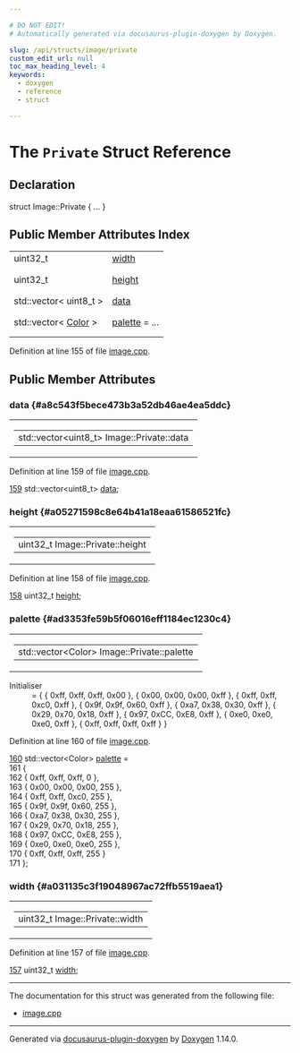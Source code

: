```yaml
---

# DO NOT EDIT!
# Automatically generated via docusaurus-plugin-doxygen by Doxygen.

slug: /api/structs/image/private
custom_edit_url: null
toc_max_heading_level: 4
keywords:
  - doxygen
  - reference
  - struct

---
```


<div class="doxyPage">

# The `Private` Struct Reference



## Declaration

<div class="doxyDeclaration">
struct Image::Private { ... }
</div>

## Public Member Attributes Index

<table class="doxyMembersIndex">

<tr class="doxyMemberIndexItem">
<td class="doxyMemberIndexItemType" align="left" valign="top">uint32_t</td>
<td class="doxyMemberIndexItemName" align="left" valign="top"><a href="#a031135c3f19048967ac72ffb5519aea1">width</a></td>
</tr>
<tr class="doxyMemberIndexDescription">
<td class="doxyMemberIndexDescriptionLeft"></td>
<td class="doxyMemberIndexDescriptionRight">
</td>
</tr>
<tr class="doxyMemberIndexSeparator">
<td class="doxyMemberIndexSeparator" colspan="2"></td>
</tr>

<tr class="doxyMemberIndexItem">
<td class="doxyMemberIndexItemType" align="left" valign="top">uint32_t</td>
<td class="doxyMemberIndexItemName" align="left" valign="top"><a href="#a05271598c8e64b41a18eaa61586521fc">height</a></td>
</tr>
<tr class="doxyMemberIndexDescription">
<td class="doxyMemberIndexDescriptionLeft"></td>
<td class="doxyMemberIndexDescriptionRight">
</td>
</tr>
<tr class="doxyMemberIndexSeparator">
<td class="doxyMemberIndexSeparator" colspan="2"></td>
</tr>

<tr class="doxyMemberIndexItem">
<td class="doxyMemberIndexItemType" align="left" valign="top">std::vector&lt; uint8_t &gt;</td>
<td class="doxyMemberIndexItemName" align="left" valign="top"><a href="#a8c543f5bece473b3a52db46ae4ea5ddc">data</a></td>
</tr>
<tr class="doxyMemberIndexDescription">
<td class="doxyMemberIndexDescriptionLeft"></td>
<td class="doxyMemberIndexDescriptionRight">
</td>
</tr>
<tr class="doxyMemberIndexSeparator">
<td class="doxyMemberIndexSeparator" colspan="2"></td>
</tr>

<tr class="doxyMemberIndexItem">
<td class="doxyMemberIndexItemType" align="left" valign="top">std::vector&lt; <a href="/web-doxygen/docs/api/structs/color">Color</a> &gt;</td>
<td class="doxyMemberIndexItemName" align="left" valign="top"><a href="#ad3353fe59b5f06016eff1184ec1230c4">palette</a> = ...</td>
</tr>
<tr class="doxyMemberIndexDescription">
<td class="doxyMemberIndexDescriptionLeft"></td>
<td class="doxyMemberIndexDescriptionRight">
</td>
</tr>
<tr class="doxyMemberIndexSeparator">
<td class="doxyMemberIndexSeparator" colspan="2"></td>
</tr>

</table>


<p>Definition at line 155 of file <a href="/web-doxygen/docs/api/files/src/image-cpp">image.cpp</a>.</p>


<div class="doxySectionDef">

## Public Member Attributes

### data {#a8c543f5bece473b3a52db46ae4ea5ddc}

<div class="doxyMemberItem">
<div class="doxyMemberProto">
<table class="doxyMemberLabels">
<tr class="doxyMemberLabels">
<td class="doxyMemberLabelsLeft">
<table class="doxyMemberName">
<tr>
<td class="doxyMemberName">std::vector&lt;uint8_t&gt; Image::Private::data</td>
</tr>
</table>
</td>
</tr>
</table>
</div>
<div class="doxyMemberDoc">



<p>Definition at line 159 of file <a href="/web-doxygen/docs/api/files/src/image-cpp">image.cpp</a>.</p>


<div class="doxyProgramListing">

<div class="doxyCodeLine"><span class="doxyLineNumber"><a href="#a8c543f5bece473b3a52db46ae4ea5ddc">159</a></span><span class="doxyLineContent"><span class="doxyHighlight">  std::vector&lt;uint8_t&gt; <a href="#a8c543f5bece473b3a52db46ae4ea5ddc">data</a>;</span></span></div>

</div>

</div>
</div>

### height {#a05271598c8e64b41a18eaa61586521fc}

<div class="doxyMemberItem">
<div class="doxyMemberProto">
<table class="doxyMemberLabels">
<tr class="doxyMemberLabels">
<td class="doxyMemberLabelsLeft">
<table class="doxyMemberName">
<tr>
<td class="doxyMemberName">uint32_t Image::Private::height</td>
</tr>
</table>
</td>
</tr>
</table>
</div>
<div class="doxyMemberDoc">



<p>Definition at line 158 of file <a href="/web-doxygen/docs/api/files/src/image-cpp">image.cpp</a>.</p>


<div class="doxyProgramListing">

<div class="doxyCodeLine"><span class="doxyLineNumber"><a href="#a05271598c8e64b41a18eaa61586521fc">158</a></span><span class="doxyLineContent"><span class="doxyHighlight">  uint32_t <a href="#a05271598c8e64b41a18eaa61586521fc">height</a>;</span></span></div>

</div>

</div>
</div>

### palette {#ad3353fe59b5f06016eff1184ec1230c4}

<div class="doxyMemberItem">
<div class="doxyMemberProto">
<table class="doxyMemberLabels">
<tr class="doxyMemberLabels">
<td class="doxyMemberLabelsLeft">
<table class="doxyMemberName">
<tr>
<td class="doxyMemberName">std::vector&lt;Color&gt; Image::Private::palette</td>
</tr>
</table>
</td>
</tr>
</table>
</div>
<div class="doxyMemberDoc">



<dl class="doxySectionUser">
<dt>Initialiser</dt>
<dd>
<div class="doxyVerbatim">=
  {
    { 0xff, 0xff, 0xff, 0x00 },
    { 0x00, 0x00, 0x00, 0xff },
    { 0xff, 0xff, 0xc0, 0xff },
    { 0x9f, 0x9f, 0x60, 0xff },
    { 0xa7, 0x38, 0x30, 0xff },
    { 0x29, 0x70, 0x18, 0xff },
    { 0x97, 0xCC, 0xE8, 0xff },
    { 0xe0, 0xe0, 0xe0, 0xff },
    { 0xff, 0xff, 0xff, 0xff }
  }
</div>
</dd>
</dl>

<p>Definition at line 160 of file <a href="/web-doxygen/docs/api/files/src/image-cpp">image.cpp</a>.</p>


<div class="doxyProgramListing">

<div class="doxyCodeLine"><span class="doxyLineNumber"><a href="#ad3353fe59b5f06016eff1184ec1230c4">160</a></span><span class="doxyLineContent"><span class="doxyHighlight">  std::vector&lt;Color&gt; <a href="#ad3353fe59b5f06016eff1184ec1230c4">palette</a> =</span></span></div>
<div class="doxyCodeLine"><span class="doxyLineNumber">161</span><span class="doxyLineContent"><span class="doxyHighlight">  {</span></span></div>
<div class="doxyCodeLine"><span class="doxyLineNumber">162</span><span class="doxyLineContent"><span class="doxyHighlight">    { 0xff, 0xff, 0xff, 0 },</span></span></div>
<div class="doxyCodeLine"><span class="doxyLineNumber">163</span><span class="doxyLineContent"><span class="doxyHighlight">    { 0x00, 0x00, 0x00, 255 },</span></span></div>
<div class="doxyCodeLine"><span class="doxyLineNumber">164</span><span class="doxyLineContent"><span class="doxyHighlight">    { 0xff, 0xff, 0xc0, 255 },</span></span></div>
<div class="doxyCodeLine"><span class="doxyLineNumber">165</span><span class="doxyLineContent"><span class="doxyHighlight">    { 0x9f, 0x9f, 0x60, 255 },</span></span></div>
<div class="doxyCodeLine"><span class="doxyLineNumber">166</span><span class="doxyLineContent"><span class="doxyHighlight">    { 0xa7, 0x38, 0x30, 255 },</span></span></div>
<div class="doxyCodeLine"><span class="doxyLineNumber">167</span><span class="doxyLineContent"><span class="doxyHighlight">    { 0x29, 0x70, 0x18, 255 },</span></span></div>
<div class="doxyCodeLine"><span class="doxyLineNumber">168</span><span class="doxyLineContent"><span class="doxyHighlight">    { 0x97, 0xCC, 0xE8, 255 },</span></span></div>
<div class="doxyCodeLine"><span class="doxyLineNumber">169</span><span class="doxyLineContent"><span class="doxyHighlight">    { 0xe0, 0xe0, 0xe0, 255 },</span></span></div>
<div class="doxyCodeLine"><span class="doxyLineNumber">170</span><span class="doxyLineContent"><span class="doxyHighlight">    { 0xff, 0xff, 0xff, 255 }</span></span></div>
<div class="doxyCodeLine"><span class="doxyLineNumber">171</span><span class="doxyLineContent"><span class="doxyHighlight">  };</span></span></div>

</div>

</div>
</div>

### width {#a031135c3f19048967ac72ffb5519aea1}

<div class="doxyMemberItem">
<div class="doxyMemberProto">
<table class="doxyMemberLabels">
<tr class="doxyMemberLabels">
<td class="doxyMemberLabelsLeft">
<table class="doxyMemberName">
<tr>
<td class="doxyMemberName">uint32_t Image::Private::width</td>
</tr>
</table>
</td>
</tr>
</table>
</div>
<div class="doxyMemberDoc">



<p>Definition at line 157 of file <a href="/web-doxygen/docs/api/files/src/image-cpp">image.cpp</a>.</p>


<div class="doxyProgramListing">

<div class="doxyCodeLine"><span class="doxyLineNumber"><a href="#a031135c3f19048967ac72ffb5519aea1">157</a></span><span class="doxyLineContent"><span class="doxyHighlight">  uint32_t <a href="#a031135c3f19048967ac72ffb5519aea1">width</a>;</span></span></div>

</div>

</div>
</div>

</div>

<hr/>

The documentation for this struct was generated from the following file:

<ul>
<li><a href="/web-doxygen/docs/api/files/src/image-cpp">image.cpp</a></li>
</ul>

<hr/>

<p class="doxyGeneratedBy">Generated via <a href="https://github.com/xpack/docusaurus-plugin-doxygen">docusaurus-plugin-doxygen</a> by <a href="https://www.doxygen.nl">Doxygen</a> 1.14.0.</p>

</div>
